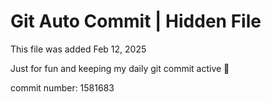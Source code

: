 # Git Auto Commit | Hidden File

This file was added Feb 12, 2025

Just for fun and keeping my daily git commit active 🤪

commit number: 1581683
